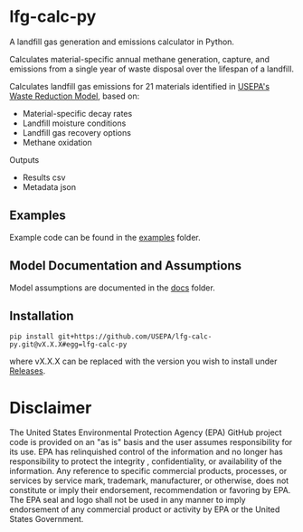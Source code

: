 # lfg-calc-py

A landfill gas generation and emissions calculator in Python. 

Calculates material-specific annual methane generation, capture, and emissions from a single year of waste disposal over the lifespan of a landfill.

Calculates landfill gas emissions for 21 materials identified in [USEPA's Waste Reduction Model](https://www.epa.gov/waste-reduction-model), based on:
- Material-specific decay rates
- Landfill moisture conditions
- Landfill gas recovery options
- Methane oxidation

Outputs
- Results csv
- Metadata json


## Examples
Example code can be found in the [examples](https://github.com/USEPA/lfg-calc-py/tree/main/examples) folder.

## Model Documentation and Assumptions
Model assumptions are documented in the [docs](https://github.com/USEPA/lfg-calc-py/tree/main/docs/assumptions.md) folder.

## Installation
`pip install git+https://github.com/USEPA/lfg-calc-py.git@vX.X.X#egg=lfg-calc-py`

where vX.X.X can be replaced with the version you wish to install under 
[Releases](https://github.com/USEPA/lfg-calc-py/releases).


# Disclaimer
The United States Environmental Protection Agency (EPA) GitHub project code is provided on an "as is" basis and the user assumes responsibility for its use.  EPA has relinquished control of the information and no longer has responsibility to protect the integrity , confidentiality, or availability of the information.  Any reference to specific commercial products, processes, or services by service mark, trademark, manufacturer, or otherwise, does not constitute or imply their endorsement, recommendation or favoring by EPA.  The EPA seal and logo shall not be used in any manner to imply endorsement of any commercial product or activity by EPA or the United States Government.

